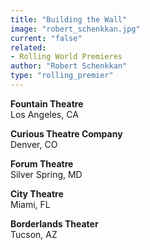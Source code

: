 ```yaml
---
title: "Building the Wall"
image: "robert_schenkkan.jpg"
current: "false"
related:
- Rolling World Premieres
author: "Robert Schenkkan"
type: "rolling_premier"
---
```


**Fountain Theatre**\
Los Angeles, CA

**Curious Theatre Company**\
Denver, CO

**Forum Theatre**\
Silver Spring, MD

**City Theatre**\
Miami, FL

**Borderlands Theater**\
Tucson, AZ
